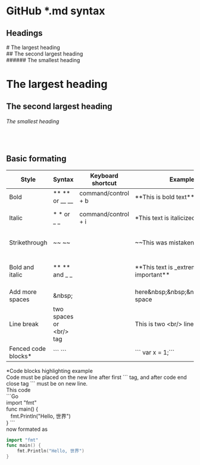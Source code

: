 # GitHub *.md syntax  
 
## Headings
\# The largest heading <br/>
\#\# The second largest heading <br/>
\#\#\#\#\#\# The smallest heading <br/>

# The largest heading
## The second largest heading
###### The smallest heading
<br/>

## Basic formating  

Style              |	Syntax         | Keyboard shortcut   | Example                                      | Output
------------------ |--------------- | ------------------- | -------------------------------------------- | -------
Bold               | ** ** or __ __ | command/control + b | \*\*This is bold text\*\*                    | **This is bold text** 
Italic             | * * or _ _     | command/control + i | \*This text is italicized\*                  | *This text is italicized*
Strikethrough      | ~~ ~~          |                     | \~\~This was mistaken text\~\~               | ~~This was mistaken text~~ 
Bold and italic    | ** ** and _ _  |                     | \*\*This text is \_extremely\_ important\*\* | **This text is _extremely_ important**
Add more spaces    | \&nbsp\;       |                     |here\&nbsp\;\&nbsp\;\&nbsp\;\&nbsp\;4 space | here&nbsp;&nbsp;&nbsp;&nbsp;4 space
Line break         | two spaces or \<br\/\> tag |         | This is two \<br\/\> line text               | This is two <br/> line text
Fenced code blocks\*| \`\`\` \`\`\`  |                     | \`\`\` var x = 1;\`\`\`                      |  ``` var x = 1;```

\*Code blocks highlighting example <br/>
Code must be placed on the new line after first \`\`\` tag, and after code end close tag \`\`\` must be on new line.<br/>
This code <br/>
\`\`\`Go <br/>
import "fmt" <br/>
func main() { <br/>
&nbsp;&nbsp; fmt.Println("Hello, 世界") <br/>
}
\`\`\` <br/>
now formated as <br/>
```go
import "fmt"
func main() {
    fmt.Println("Hello, 世界")
}
```
